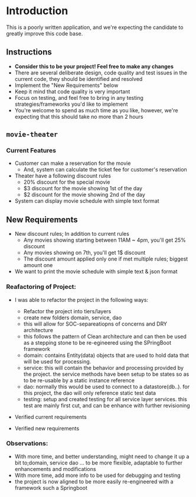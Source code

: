 # Introduction

This is a poorly written application, and we're expecting the candidate to greatly improve this code base.

## Instructions
* **Consider this to be your project! Feel free to make any changes**
* There are several deliberate design, code quality and test issues in the current code, they should be identified and resolved
* Implement the "New Requirements" below
* Keep it mind that code quality is very important
* Focus on testing, and feel free to bring in any testing strategies/frameworks you'd like to implement
* You're welcome to spend as much time as you like, however, we're expecting that this should take no more than 2 hours

## `movie-theater`

### Current Features
* Customer can make a reservation for the movie
  * And, system can calculate the ticket fee for customer's reservation
* Theater have a following discount rules
  * 20% discount for the special movie
  * $3 discount for the movie showing 1st of the day
  * $2 discount for the movie showing 2nd of the day
* System can display movie schedule with simple text format

## New Requirements
* New discount rules; In addition to current rules
  * Any movies showing starting between 11AM ~ 4pm, you'll get 25% discount
  * Any movies showing on 7th, you'll get 1$ discount
  * The discount amount applied only one if met multiple rules; biggest amount one
* We want to print the movie schedule with simple text & json format

### Reafactoring of Project:

* I was able to refactor the project in the following ways:
  * Refactor the project into tiers/layers
  * create new folders domain, service, dao
  * this will allow for SOC-separeatiopns of concerns and DRY architecture
  * this follows the pattern of Clean architecture and can then be used as a stepping
    stone to be re-egineered using the SPringBoot framework
  * domain: contains Entity(data) objects that are used to hold data that will be used 
    for processing. 
  * service: this will contain the behavior and processing provided by the project.
    the service methods have been setup to be states so as to be re-usable by a static
    instance reference
  * dao: normally this would be used to connect to a datastore(db..). for this project, 
    the dao will only reference static test data
  * testing: setup and created testing for all service layer services. this test are mainly 
    first cut, and can be enhance with further revisioning

* Verified current requirements

* Verified new requirements
###  Observations:
  
* With more time, and better understanding, might need to change it up a bit to;domain, service
dao ... to be more flexible, adaptable to further enhancements and modifications
* With more time, add  more info to be used for debugging and testing
* the project is now aligned to be more easily re-engineered with a framework such a Springboot 
    